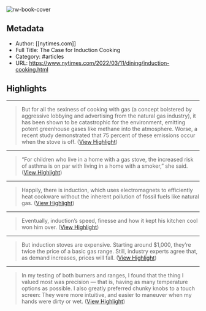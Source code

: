![rw-book-cover](https://readwise-assets.s3.amazonaws.com/static/images/article4.6bc1851654a0.png)

## Metadata
- Author: [[nytimes.com]]
- Full Title: The Case for Induction Cooking
- Category: #articles
- URL: https://www.nytimes.com/2022/03/11/dining/induction-cooking.html

## Highlights
***

> But for all the sexiness of cooking with gas (a concept bolstered by aggressive lobbying and advertising from the natural gas industry), it has been shown to be catastrophic for the environment, emitting potent greenhouse gases like methane into the atmosphere. Worse, a recent study demonstrated that 75 percent of these emissions occur when the stove is off. ([View Highlight](https://instapaper.com/read/1490417105/19021039))

***

> “For children who live in a home with a gas stove, the increased risk of asthma is on par with living in a home with a smoker,” she said. ([View Highlight](https://instapaper.com/read/1490417105/19021043))

***

> Happily, there is induction, which uses electromagnets to efficiently heat cookware without the inherent pollution of fossil fuels like natural gas. ([View Highlight](https://instapaper.com/read/1490417105/19021044))

***

> Eventually, induction’s speed, finesse and how it kept his kitchen cool won him over. ([View Highlight](https://instapaper.com/read/1490417105/19021050))

***

> But induction stoves are expensive. Starting around $1,000, they’re twice the price of a basic gas range. Still, industry experts agree that, as demand increases, prices will fall. ([View Highlight](https://instapaper.com/read/1490417105/19021054))

***

> In my testing of both burners and ranges, I found that the thing I valued most was precision — that is, having as many temperature options as possible. I also greatly preferred chunky knobs to a touch screen: They were more intuitive, and easier to maneuver when my hands were dirty or wet. ([View Highlight](https://instapaper.com/read/1490417105/19021172))

